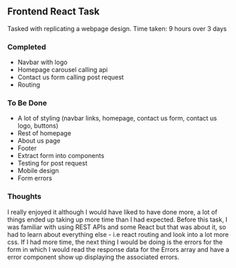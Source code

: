 ## Frontend React Task

Tasked with replicating a webpage design.
Time taken: 9 hours over 3 days

### Completed
- Navbar with logo
- Homepage carousel calling api
- Contact us form calling post request
- Routing

### To Be Done
- A lot of styling (navbar links, homepage, contact us form, contact us logo, buttons)
- Rest of homepage
- About us page
- Footer
- Extract form into components
- Testing for post request
- Mobile design
- Form errors

### Thoughts

I really enjoyed it although I would have liked to have done more, a lot of things ended up taking up more time than I had expected. Before this task, I was familiar with using REST APIs and some React but that was about it, so had to learn about everything else - i.e react routing and look into a lot more css.
If I had more time, the next thing I would be doing is the errors for the form in which I would read the response data for the Errors array and have a error component show up displaying the associated errors.
